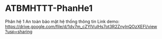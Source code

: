 # ATBMHTTT-PhanHe1
Phân hệ 1 An toàn bảo mật hệ thống thông tin
Link demo: https://drive.google.com/file/d/1dv7m_cZYlVuIHs7ot3R2ZnylnQOzXEFl/view?usp=sharing
